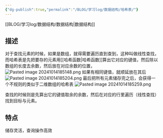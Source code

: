 ```yaml
---
{"dg-publish":true,"permalink":"/BLOG/学习log/数据结构/哈希表/"}
---
```


[[BLOG/学习log/数据结构/数据结构\|数据结构]]
## 描述
对于查找元素的时候，如果是数组，就得需要遍历直到查到，这种叫做线性查找，而哈希表是先把要存的元素用[[哈希函数\|哈希函数]]算出它对应的键值，然后除以数组的长度去余数，然后放在对应余数的位置，
![Pasted image 20241014185148.png](/img/user/BLOG/%E5%AD%A6%E4%B9%A0log/Pasted%20image%2020241014185148.png)
如果有相同键值，就顺延放在其后
![Pasted image 20241014185204.png](/img/user/BLOG/%E5%AD%A6%E4%B9%A0log/Pasted%20image%2020241014185204.png)
最后把所有元素储存完之后，会获得一个不规则的类似于二维数组的哈希表
![Pasted image 20241014185259.png](/img/user/BLOG/%E5%AD%A6%E4%B9%A0log/Pasted%20image%2020241014185259.png)

查找的时候则是先算出它的键值取余的余数，然后在对应的行里遍历（线性查找）找到目标与元素。

## 特点
储存灵活，查询操作高效
